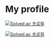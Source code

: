 # My profile

[![Solved.ac
프로필](http://mazassumnida.wtf/api/mini/generate_badge?boj=okmy729)](https://github.com/mazassumnida/mazassumnida)

[![Solved.ac
프로필](http://mazassumnida.wtf/api/v2/generate_badge?boj=okmy729)](https://solved.ac/okmy729)
